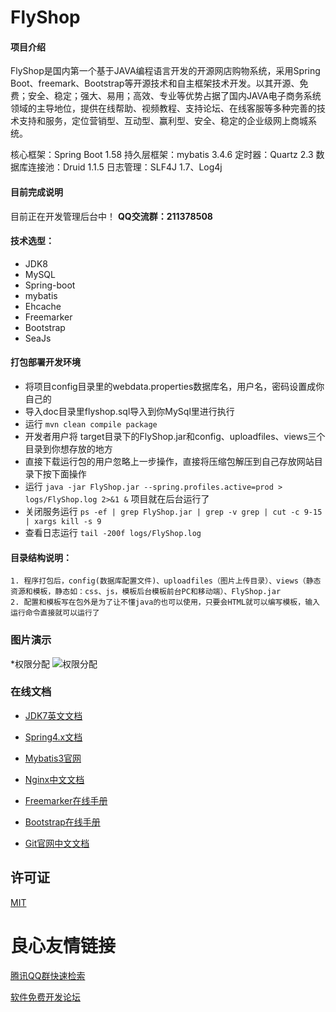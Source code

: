 # FlyShop

#### 项目介绍
FlyShop是国内第一个基于JAVA编程语言开发的开源网店购物系统，采用Spring Boot、freemark、Bootstrap等开源技术和自主框架技术开发。以其开源、免费；安全、稳定；强大、易用；高效、专业等优势占据了国内JAVA电子商务系统领域的主导地位，提供在线帮助、视频教程、支持论坛、在线客服等多种完善的技术支持和服务，定位营销型、互动型、赢利型、安全、稳定的企业级网上商城系统。

核心框架：Spring Boot 1.58 
持久层框架：mybatis 3.4.6 
定时器：Quartz 2.3 
数据库连接池：Druid 1.1.5 
日志管理：SLF4J 1.7、Log4j 

#### 目前完成说明
目前正在开发管理后台中！ **QQ交流群：211378508** 


#### 技术选型：

* JDK8
* MySQL
* Spring-boot
* mybatis
* Ehcache
* Freemarker
* Bootstrap
* SeaJs


#### 打包部署开发环境

- 将项目config目录里的webdata.properties数据库名，用户名，密码设置成你自己的
- 导入doc目录里flyshop.sql导入到你MySql里进行执行
- 运行 `mvn clean compile package`
- 开发者用户将 target目录下的FlyShop.jar和config、uploadfiles、views三个目录到你想存放的地方
- 直接下载运行包的用户忽略上一步操作，直接将压缩包解压到自己存放网站目录下按下面操作
- 运行 `java -jar FlyShop.jar --spring.profiles.active=prod > logs/FlyShop.log 2>&1 &` 项目就在后台运行了
- 关闭服务运行 `ps -ef | grep FlyShop.jar | grep -v grep | cut -c 9-15 | xargs kill -s 9`
- 查看日志运行 `tail -200f logs/FlyShop.log`

#### 目录结构说明：
    1. 程序打包后，config(数据库配置文件)、uploadfiles（图片上传目录）、views（静态资源和模板，静态如：css、js，模板后台模板前台PC和移动端）、FlyShop.jar
    2. 配置和模板写在包外是为了让不懂java的也可以使用，只要会HTML就可以编写模板，输入运行命令直接就可以运行了

### 图片演示 
*权限分配
![权限分配](doc/权限分配.png "权限分配.png")

### 在线文档

- [JDK7英文文档](http://tool.oschina.net/apidocs/apidoc?api=jdk_7u4 "JDK7英文文档")

- [Spring4.x文档](http://spring.oschina.mopaas.com/ "Spring4.x文档")

- [Mybatis3官网](http://www.mybatis.org/mybatis-3/zh/index.html "Mybatis3官网")

- [Nginx中文文档](http://tool.oschina.net/apidocs/apidoc?api=nginx-zh "Nginx中文文档")

- [Freemarker在线手册](http://freemarker.foofun.cn/ "Freemarker在线中文手册")

- [Bootstrap在线手册](http://www.bootcss.com/ "Bootstrap在线手册")

- [Git官网中文文档](https://git-scm.com/book/zh/v2 "Git官网中文文档")


## 许可证

[MIT](LICENSE "MIT")

 # 良心友情链接

[腾讯QQ群快速检索](http://u.720life.cn/s/8cf73f7c)

[软件免费开发论坛](http://u.720life.cn/s/bbb01dc0)